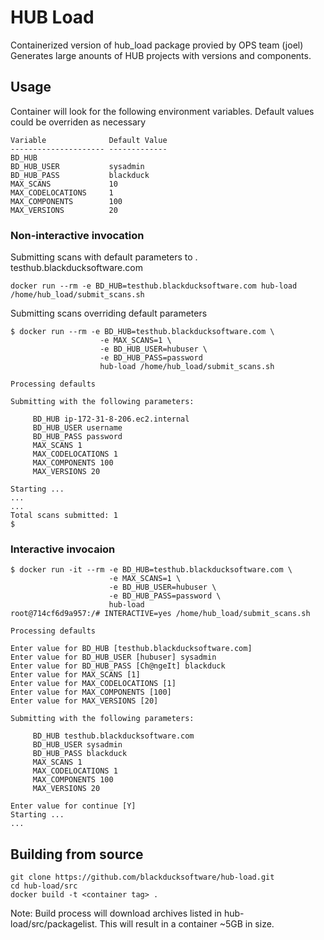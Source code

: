 # HUB Load

Containerized version of hub_load package provied by OPS team (joel)
Generates large anounts of HUB projects with versions and components.

## Usage

Container will look for the following environment variables. Default values could be overriden as necessary


```
Variable              Default Value
--------------------- -------------
BD_HUB                  
BD_HUB_USER           sysadmin
BD_HUB_PASS           blackduck
MAX_SCANS             10
MAX_CODELOCATIONS     1
MAX_COMPONENTS        100
MAX_VERSIONS          20
```

### Non-interactive invocation

Submitting scans with default parameters to . testhub.blackducksoftware.com 
```
docker run --rm -e BD_HUB=testhub.blackducksoftware.com hub-load /home/hub_load/submit_scans.sh
```

Submitting scans overriding default parameters 

```
$ docker run --rm -e BD_HUB=testhub.blackducksoftware.com \
                    -e MAX_SCANS=1 \
                    -e BD_HUB_USER=hubuser \
                    -e BD_HUB_PASS=password 
                    hub-load /home/hub_load/submit_scans.sh

Processing defaults

Submitting with the following parameters:

	 BD_HUB ip-172-31-8-206.ec2.internal
	 BD_HUB_USER username
	 BD_HUB_PASS password
	 MAX_SCANS 1
	 MAX_CODELOCATIONS 1
	 MAX_COMPONENTS 100
	 MAX_VERSIONS 20

Starting ...
...
...
Total scans submitted: 1
$
```

### Interactive invocaion

```
$ docker run -it --rm -e BD_HUB=testhub.blackducksoftware.com \
                      -e MAX_SCANS=1 \
                      -e BD_HUB_USER=hubuser \
                      -e BD_HUB_PASS=password \
                      hub-load
root@714cf6d9a957:/# INTERACTIVE=yes /home/hub_load/submit_scans.sh 

Processing defaults

Enter value for BD_HUB [testhub.blackducksoftware.com] 
Enter value for BD_HUB_USER [hubuser] sysadmin
Enter value for BD_HUB_PASS [Ch@ngeIt] blackduck
Enter value for MAX_SCANS [1] 
Enter value for MAX_CODELOCATIONS [1] 
Enter value for MAX_COMPONENTS [100] 
Enter value for MAX_VERSIONS [20] 

Submitting with the following parameters:

	 BD_HUB testhub.blackducksoftware.com
	 BD_HUB_USER sysadmin
	 BD_HUB_PASS blackduck
	 MAX_SCANS 1
	 MAX_CODELOCATIONS 1
	 MAX_COMPONENTS 100
	 MAX_VERSIONS 20

Enter value for continue [Y] 
Starting ...
...
```


## Building from source

```
git clone https://github.com/blackducksoftware/hub-load.git
cd hub-load/src
docker build -t <container tag> . 
```

Note: Build  process will download archives listed in hub-load/src/packagelist. This will result in a container ~5GB in size. 
